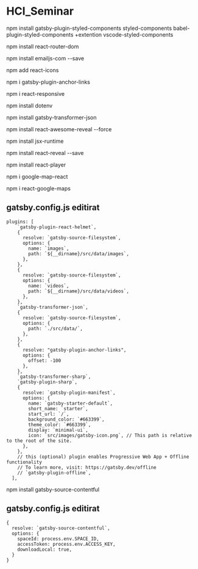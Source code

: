 # HCI_Seminar

npm install gatsby-plugin-styled-components styled-components babel-plugin-styled-components
+extention vscode-styled-components

npm install react-router-dom

npm install emailjs-com --save

npm add react-icons

npm i gatsby-plugin-anchor-links

npm i react-responsive

npm install dotenv

npm install gatsby-transformer-json

npm install react-awesome-reveal --force

npm install jsx-runtime

npm install react-reveal --save

npm install react-player

npm i google-map-react

npm i react-google-maps

## gatsby.config.js editirat

```
plugins: [
    `gatsby-plugin-react-helmet`,
    {
      resolve: `gatsby-source-filesystem`,
      options: {
        name: `images`,
        path: `${__dirname}/src/data/images`,
      },
    },
    {
      resolve: `gatsby-source-filesystem`,
      options: {
        name: `videos`,
        path: `${__dirname}/src/data/videos`,
      },
    },
    `gatsby-transformer-json`,
    {
      resolve: `gatsby-source-filesystem`,
      options: {
        path: `./src/data/`,
      },
    },
    {
      resolve: "gatsby-plugin-anchor-links",
      options: {
        offset: -100
      },
    },
    `gatsby-transformer-sharp`,
    `gatsby-plugin-sharp`,
    {
      resolve: `gatsby-plugin-manifest`,
      options: {
        name: `gatsby-starter-default`,
        short_name: `starter`,
        start_url: `/`,
        background_color: `#663399`,
        theme_color: `#663399`,
        display: `minimal-ui`,
        icon: `src/images/gatsby-icon.png`, // This path is relative to the root of the site.
      },
    },
    // this (optional) plugin enables Progressive Web App + Offline functionality
    // To learn more, visit: https://gatsby.dev/offline
    // `gatsby-plugin-offline`,
  ],
```

npm install gatsby-source-contentful

## gatsby.config.js editirat

```
{
  resolve: `gatsby-source-contentful`,
  options: {
    spaceId: process.env.SPACE_ID,
    accessToken: process.env.ACCESS_KEY,
    downloadLocal: true,
  }
}
```